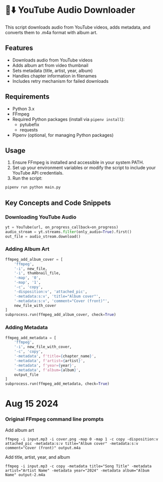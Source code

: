 # 🎥⬇️ YouTube Audio Downloader

This script downloads audio from YouTube videos, adds metadata, and converts them to .m4a format with album art.

## Features

- Downloads audio from YouTube videos
- Adds album art from video thumbnail
- Sets metadata (title, artist, year, album)
- Handles chapter information in filenames
- Includes retry mechanism for failed downloads

## Requirements

- Python 3.x
- FFmpeg
- Required Python packages (install via `pipenv install`):
  - pytubefix
  - requests
- Pipenv (optional, for managing Python packages)

## Usage

1. Ensure FFmpeg is installed and accessible in your system PATH.
2. Set up your environment variables or modify the script to include your YouTube API credentials.
3. Run the script:

```python
pipenv run python main.py
```

## Key Concepts and Code Snippets

### Downloading YouTube Audio

```python
yt = YouTube(url, on_progress_callback=on_progress)
audio_stream = yt.streams.filter(only_audio=True).first()
out_file = audio_stream.download()
```

### Adding Album Art

```python
ffmpeg_add_album_cover = [
    'ffmpeg',
    '-i', new_file,
    '-i', thumbnail_file,
    '-map', '0',
    '-map', '1',
    '-c', 'copy',
    '-disposition:v', 'attached_pic',
    '-metadata:s:v', 'title="Album cover"',
    '-metadata:s:v', 'comment="Cover (front)"',
    new_file_with_cover
]
subprocess.run(ffmpeg_add_album_cover, check=True)
```

### Adding Metadata

```python
ffmpeg_add_metadata = [
    'ffmpeg',
    '-i', new_file_with_cover,
    '-c', 'copy',
    '-metadata', f'title={chapter_name}',
    '-metadata', f'artist={artist}',
    '-metadata', f'year={year}',
    '-metadata', f'album={album}',
    output_file
]
subprocess.run(ffmpeg_add_metadata, check=True)
```

# Aug 15 2024

### Original FFmpeg command line prompts

Add album art

```
ffmpeg -i input.mp3 -i cover.png -map 0 -map 1 -c copy -disposition:v attached_pic -metadata:s:v title="Album cover" -metadata:s:v comment="Cover (front)" output.m4a
```

Add title, artist, year, and album

```
ffmpeg -i input.mp3 -c copy -metadata title="Song Title" -metadata artist="Artist Name" -metadata year="2024" -metadata album="Album Name" output-2.m4a
```
